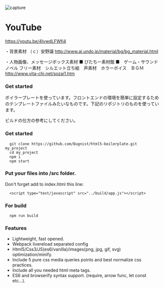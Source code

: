 ![capture](https://user-images.githubusercontent.com/58985013/75133054-92187a80-571c-11ea-8cab-ec7ed501b445.jpg)

# YouTube
https://youtu.be/4IvwdLFWfi4


・背景素材
（ｃ）安野譲
http://www.aj.undo.jp/material/bg/bg_material.html

・人物画像、メッセージボックス素材
■ びたちー素材館 ■　ゲーム・サウンドノベル フリー素材　シルエット立ち絵　声素材　ホラーボイス　ＢＧＭ
http://www.vita-chi.net/sozai1.htm


### Get started

ボイラープレートを使っています。フロントエンドの環境を簡単に設定するためのテンプレートファイルみたいなものです。下記のリポジトリのものを使っています。

ビルドの仕方の参考にしてください。

### Get started

```
  git clone https://github.com/Dugnist/html5-boilerplate.git my_project
  cd my_project
  npm i
  npm start
```

### Put your files into /src folder.

Don't forget add to index.html this line:
```
  <script type="text/javascript" src="../build/app.js"></script>
```

### For build

```
  npm run build
```

### Features

- Lightweight, fast opened.
- Webpack livereload separated config
- Html5/Css3/JS(es6/vanilla)/images(png, jpg, gif, svg) optimization/minify.
- Include 5 pure css media queries points and best normalize css practices.
- Include all you needed html meta tags.
- ES6 and browserify syntax support. (require, arrow func, let const etc...).
